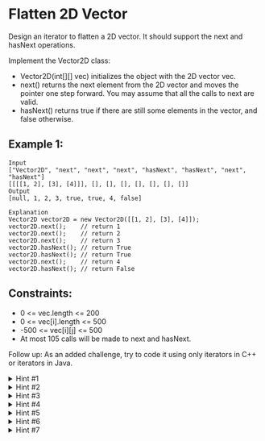 # Flatten 2D Vector

Design an iterator to flatten a 2D vector. It should support the next and hasNext operations.

Implement the Vector2D class:

- Vector2D(int[][] vec) initializes the object with the 2D vector vec.
- next() returns the next element from the 2D vector and moves the pointer one step forward. You may assume that all the calls to next are valid.
- hasNext() returns true if there are still some elements in the vector, and false otherwise.

## Example 1:

```
Input
["Vector2D", "next", "next", "next", "hasNext", "hasNext", "next", "hasNext"]
[[[[1, 2], [3], [4]]], [], [], [], [], [], [], []]
Output
[null, 1, 2, 3, true, true, 4, false]

Explanation
Vector2D vector2D = new Vector2D([[1, 2], [3], [4]]);
vector2D.next();    // return 1
vector2D.next();    // return 2
vector2D.next();    // return 3
vector2D.hasNext(); // return True
vector2D.hasNext(); // return True
vector2D.next();    // return 4
vector2D.hasNext(); // return False
```

## Constraints:

- 0 <= vec.length <= 200
- 0 <= vec[i].length <= 500
- -500 <= vec[i][j] <= 500
- At most 105 calls will be made to next and hasNext.

Follow up: As an added challenge, try to code it using only iterators in C++ or iterators in Java.

<details>
<summary>Hint #1</summary>
How many variables do you need to keep track?
</details>

<details>
<summary>Hint #2</summary>
Two variables is all you need. Try with x and y.
</details>

<details>
<summary>Hint #3</summary>
Beware of empty rows. It could be the first few rows.
</details>

<details>
<summary>Hint #4</summary>
To write correct code, think about the invariant to maintain. What is it?
</details>

<details>
<summary>Hint #5</summary>
The invariant is x and y must always point to a valid point in the 2d vector. Should you maintain your invariant ahead of time or right when you need it?
</details>

<details>
<summary>Hint #6</summary>
Not sure? Think about how you would implement hasNext(). Which is more complex?
</details>

<details>
<summary>Hint #7</summary>
Common logic in two different places should be refactored into a common method.
</details>
